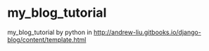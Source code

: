 # my_blog_tutorial
my_blog_tutorial by python in http://andrew-liu.gitbooks.io/django-blog/content/template.html
